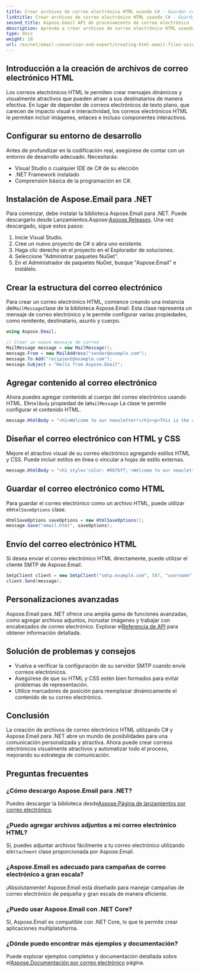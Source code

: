 ```yaml
---
title: Crear archivos de correo electrónico HTML usando C# - Guardar como HTML
linktitle: Crear archivos de correo electrónico HTML usando C# - Guardar como HTML
second_title: Aspose.Email API de procesamiento de correo electrónico .NET
description: Aprenda a crear archivos de correo electrónico HTML usando C# y Aspose.Email para .NET. Guía paso a paso con código fuente para una personalización perfecta del correo electrónico.
type: docs
weight: 18
url: /es/net/email-conversion-and-export/creating-html-email-files-using-csharp-save-as-html/
---
```


## Introducción a la creación de archivos de correo electrónico HTML

Los correos electrónicos HTML le permiten crear mensajes dinámicos y visualmente atractivos que pueden atraer a sus destinatarios de manera efectiva. En lugar de depender de correos electrónicos de texto plano, que carecen de impacto visual e interactividad, los correos electrónicos HTML le permiten incluir imágenes, enlaces e incluso componentes interactivos.

## Configurar su entorno de desarrollo

Antes de profundizar en la codificación real, asegúrese de contar con un entorno de desarrollo adecuado. Necesitarás:

- Visual Studio o cualquier IDE de C# de su elección
- .NET Framework instalado
- Comprensión básica de la programación en C#.

## Instalación de Aspose.Email para .NET

 Para comenzar, debe instalar la biblioteca Aspose.Email para .NET. Puede descargarlo desde Lanzamientos.Aspose:[Aspose.Releases](https://releases.aspose.com/email/net/). Una vez descargado, sigue estos pasos:

1. Inicie Visual Studio.
2. Cree un nuevo proyecto de C# o abra uno existente.
3. Haga clic derecho en el proyecto en el Explorador de soluciones.
4. Seleccione "Administrar paquetes NuGet".
5. En el Administrador de paquetes NuGet, busque "Aspose.Email" e instálelo.

## Crear la estructura del correo electrónico

 Para crear un correo electrónico HTML, comience creando una instancia del`MailMessage`clase de la biblioteca Aspose.Email. Esta clase representa un mensaje de correo electrónico y le permite configurar varias propiedades, como remitente, destinatario, asunto y cuerpo.

```csharp
using Aspose.Email;

// Crear un nuevo mensaje de correo
MailMessage message = new MailMessage();
message.From = new MailAddress("sender@example.com");
message.To.Add("recipient@example.com");
message.Subject = "Hello from Aspose.Email";
```

## Agregar contenido al correo electrónico

 Ahora puedes agregar contenido al cuerpo del correo electrónico usando HTML. El`HtmlBody` propiedad de la`MailMessage` La clase te permite configurar el contenido HTML.

```csharp
message.HtmlBody = "<h1>Welcome to our newsletter!</h1><p>This is the content of our email.</p>";
```

## Diseñar el correo electrónico con HTML y CSS

Mejore el atractivo visual de su correo electrónico agregando estilos HTML y CSS. Puede incluir estilos en línea o vincular a hojas de estilo externas.

```csharp
message.HtmlBody = "<h1 style='color: #007bff;'>Welcome to our newsletter!</h1><p style='font-size: 16px;'>This is the content of our email.</p>";
```

## Guardar el correo electrónico como HTML

 Para guardar el correo electrónico como un archivo HTML, puede utilizar el`HtmlSaveOptions` clase.

```csharp
HtmlSaveOptions saveOptions = new HtmlSaveOptions();
message.Save("email.html", saveOptions);
```

## Envío del correo electrónico HTML

Si desea enviar el correo electrónico HTML directamente, puede utilizar el cliente SMTP de Aspose.Email.

```csharp
SmtpClient client = new SmtpClient("smtp.example.com", 587, "username", "password");
client.Send(message);
```

## Personalizaciones avanzadas

 Aspose.Email para .NET ofrece una amplia gama de funciones avanzadas, como agregar archivos adjuntos, incrustar imágenes y trabajar con encabezados de correo electrónico. Explorar el[Referencia de API](https://reference.aspose.com/email/net) para obtener información detallada.

## Solución de problemas y consejos

- Vuelva a verificar la configuración de su servidor SMTP cuando envíe correos electrónicos.
- Asegúrese de que su HTML y CSS estén bien formados para evitar problemas de representación.
- Utilice marcadores de posición para reemplazar dinámicamente el contenido de su correo electrónico.

## Conclusión

La creación de archivos de correo electrónico HTML utilizando C# y Aspose.Email para .NET abre un mundo de posibilidades para una comunicación personalizada y atractiva. Ahora puede crear correos electrónicos visualmente atractivos y automatizar todo el proceso, mejorando su estrategia de comunicación.

## Preguntas frecuentes

### ¿Cómo descargo Aspose.Email para .NET?

 Puedes descargar la biblioteca desde[Aspose.Página de lanzamientos por correo electrónico](https://releases.aspose.com/email/net).

### ¿Puedo agregar archivos adjuntos a mi correo electrónico HTML?

 Sí, puedes adjuntar archivos fácilmente a tu correo electrónico utilizando el`Attachment` clase proporcionada por Aspose.Email.

### ¿Aspose.Email es adecuado para campañas de correo electrónico a gran escala?

¡Absolutamente! Aspose.Email está diseñado para manejar campañas de correo electrónico de pequeña y gran escala de manera eficiente.

### ¿Puedo usar Aspose.Email con .NET Core?

Sí, Aspose.Email es compatible con .NET Core, lo que le permite crear aplicaciones multiplataforma.

### ¿Dónde puedo encontrar más ejemplos y documentación?

 Puede explorar ejemplos completos y documentación detallada sobre el[Aspose.Documentación por correo electrónico](https://reference.aspose.com/email/net) página.